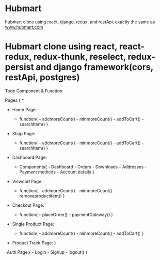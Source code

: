 # Hubmart
hubmart clone using react, django, redux, and restApi. exactly the same as www.hubmart.com

# Hubmart clone using react, react-redux, redux-thunk, reselect, redux-persist and django framework(cors, restApi, postgres)

Todo Component & Function:

Pages:{ \*

- Home Page:
  - function{ - addmoreCount() - minmoreCount() - addToCart() - searchItem()
    }
- Shop Page:

  - function{ - addmoreCount() - minmoreCount() - addToCart() - searchItem()
    }

- Dashboard Page:

  - Components{ - Dashboard - Orders - Downloads - Addresses - Payment methods - Account details
    }

- Viewcart Page:

  - function{ - addmoreCount() - minmoreCount() - removeproductitem()
    }

- Checkout Page:

  - function{ - placeOrder() - paymentGateway()
    }

- Single Product Page:

  - function{ - addmoreCount() - minmoreCount() - addToCart()
    }

- Product Track Page:
  }

-Auth Page:{ - Login - Signup - logout()
}

